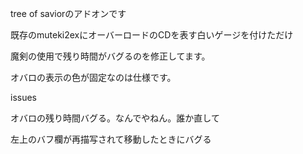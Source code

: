 tree of saviorのアドオンです

既存のmuteki2exにオーバーロードのCDを表す白いゲージを付けただけ

魔剣の使用で残り時間がバグるのを修正してます。

オバロの表示の色が固定なのは仕様です。

issues

オバロの残り時間バグる。なんでやねん。誰か直して

左上のバフ欄が再描写されて移動したときにバグる
